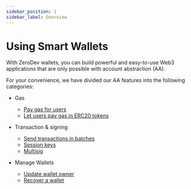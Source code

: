 ```yaml
---
sidebar_position: 1
sidebar_label: Overview
---
```


# Using Smart Wallets

With ZeroDev wallets, you can build powerful and easy-to-use Web3 applications that are only possible with account abstraction (AA).

For your convenience, we have divided our AA features into the following categories:

- Gas
  - [Pay gas for users](/use-wallets/pay-gas-for-users)
  - [Let users pay gas in ERC20 tokens](/use-wallets/pay-gas-in-erc20)

- Transaction & signing
  - [Send transactions in batches](/use-wallets/batch-transactions)
  - [Session keys](/use-wallets/use-session-keys)
  - [Multisig](/use-wallets/multisig)

- Manage Wallets
  - [Update wallet owner](/use-wallets/change-wallet-owner)
  - [Recover a wallet](/use-wallets/recovery)